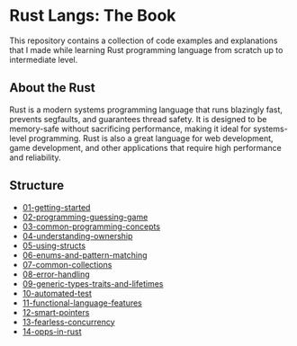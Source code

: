 # Rust Langs: The Book

This repository contains a collection of code examples and explanations that I made while learning Rust programming language from scratch up to intermediate level.


## About the Rust

Rust is a modern systems programming language that runs blazingly fast, prevents segfaults, and guarantees thread safety. It is designed to be memory-safe without sacrificing performance, making it ideal for systems-level programming. Rust is also a great language for web development, game development, and other applications that require high performance and reliability.

## Structure

- [01-getting-started](https://github.com/PervezSH/rust-langs-the-book/tree/master/01-getting-started)
- [02-programming-guessing-game](https://github.com/PervezSH/rust-langs-the-book/tree/master/02-programming-guessing-game/guessing-game)
- [03-common-programming-concepts](https://github.com/PervezSH/rust-langs-the-book/tree/master/03-common-programming-concepts)
- [04-understanding-ownership](https://github.com/PervezSH/rust-langs-the-book/tree/master/04-understanding-ownership)
- [05-using-structs](https://github.com/PervezSH/rust-langs-the-book/tree/master/05-using-structs)
- [06-enums-and-pattern-matching](https://github.com/PervezSH/rust-langs-the-book/tree/master/06-enums-and-pattern-matching)
- [07-common-collections](https://github.com/PervezSH/rust-langs-the-book/tree/master/07-common-collections)
- [08-error-handling](https://github.com/PervezSH/rust-langs-the-book/tree/master/08-error-handling/result-enum)
- [09-generic-types-traits-and-lifetimes](https://github.com/PervezSH/rust-langs-the-book/tree/master/09-generic-types-traits-and-lifetimes)
- [10-automated-test](https://github.com/PervezSH/rust-langs-the-book/tree/master/10-automated-test)
- [11-functional-language-features](https://github.com/PervezSH/rust-langs-the-book/tree/master/11-functional-language-features)
- [12-smart-pointers](https://github.com/PervezSH/rust-langs-the-book/tree/master/12-smart-pointers)
- [13-fearless-concurrency](https://github.com/PervezSH/rust-langs-the-book/tree/master/13-fearless-concurrency)
- [14-opps-in-rust](https://github.com/PervezSH/rust-langs-the-book/tree/master/14-opps-in-rust)
